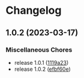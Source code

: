 # Changelog

## 1.0.2 (2023-03-17)


### Miscellaneous Chores

* release 1.0.1 ([1119a23](https://github.com/Ruimve/TEMPLATE-APPLICATION-WEBPACK/commit/1119a23e2ccf61623ab722988f621bf127d86fca))
* release 1.0.2 ([efbf60e](https://github.com/Ruimve/TEMPLATE-APPLICATION-WEBPACK/commit/efbf60ecac1c99b965385e12bda1b8cd31cf3e9d))
